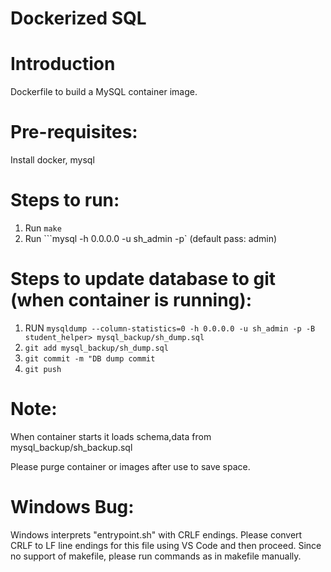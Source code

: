 # Dockerized SQL 

# Introduction

Dockerfile to build a MySQL container image.

# Pre-requisites:

Install docker, mysql

# Steps to run:

1. Run ```make```
2. Run ```mysql -h 0.0.0.0 -u sh_admin -p` (default pass: admin)

# Steps to update database to git (when container is running):
1. RUN ```mysqldump --column-statistics=0 -h 0.0.0.0 -u sh_admin -p -B student_helper> mysql_backup/sh_dump.sql```
2. ```git add mysql_backup/sh_dump.sql```
3. ```git commit -m "DB dump commit```
4. ```git push```


# Note: 

When container starts it loads schema,data from mysql_backup/sh_backup.sql

Please purge container or images after use to save space.

# Windows Bug:

Windows interprets "entrypoint.sh" with CRLF endings. Please convert CRLF to LF line endings for this file using VS Code and then proceed.
Since no support of makefile, please run commands as in makefile manually.
